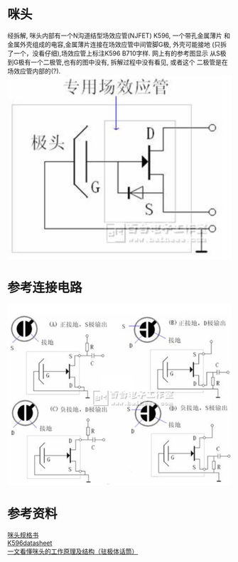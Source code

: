 # 咪头

经拆解, 咪头内部有一个N沟道结型场效应管(NJFET) K596, 一个带孔金属薄片
和金属外壳组成的电容,金属薄片连接在场效应管中间管脚G极, 外壳可能接地
(只拆了一个，没看仔细),场效应管上标注K596 B710字样. 网上有的参考图显示
从S极到G极有一个二极管,也有的图中没有, 拆解过程中没有看见, 或者这个
二极管是在场效应管内部的(?).  
![咪头内部电气原理图](./咪头内部电气原理图.png)

# 参考连接电路

![咪头参考连接电路](./咪头参考连接电路.png)  

# 参考资料
[咪头规格书](./EM-B9760UL规格书.pdf)  
[K596datasheet](K596datasheet.pdf)  
[一文看懂咪头的工作原理及结构（驻极体话筒）](http://www.elecfans.com/yuanqijian/dianshengqijian/20180428669686.html)  
